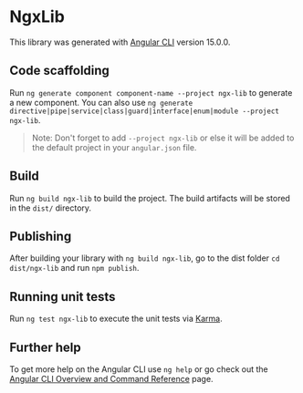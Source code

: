 # NgxLib

This library was generated with [Angular CLI](https://github.com/angular/angular-cli) version 15.0.0.

## Code scaffolding

Run `ng generate component component-name --project ngx-lib` to generate a new component. You can also use `ng generate directive|pipe|service|class|guard|interface|enum|module --project ngx-lib`.
> Note: Don't forget to add `--project ngx-lib` or else it will be added to the default project in your `angular.json` file. 

## Build

Run `ng build ngx-lib` to build the project. The build artifacts will be stored in the `dist/` directory.

## Publishing

After building your library with `ng build ngx-lib`, go to the dist folder `cd dist/ngx-lib` and run `npm publish`.

## Running unit tests

Run `ng test ngx-lib` to execute the unit tests via [Karma](https://karma-runner.github.io).

## Further help

To get more help on the Angular CLI use `ng help` or go check out the [Angular CLI Overview and Command Reference](https://angular.io/cli) page.
